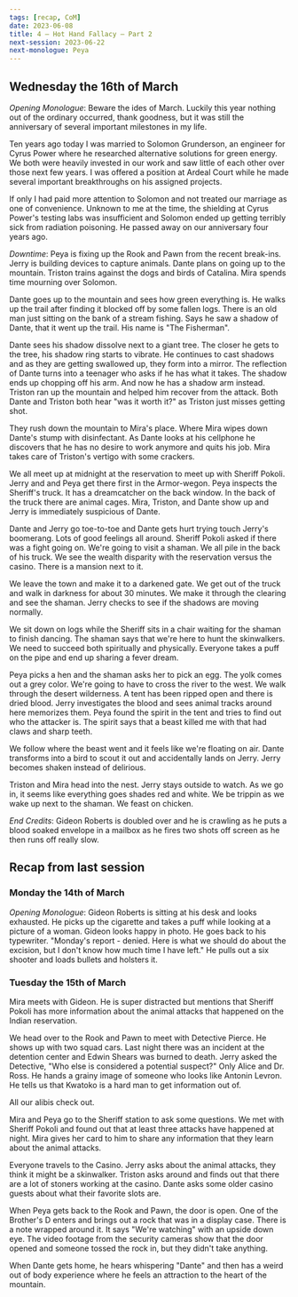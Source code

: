 ```yaml
---
tags: [recap, CoM]
date: 2023-06-08
title: 4 – Hot Hand Fallacy – Part 2
next-session: 2023-06-22
next-monologue: Peya
---
```

## Wednesday the 16th of March
*Opening Monologue*: Beware the ides of March. Luckily this year nothing out of the ordinary occurred, thank goodness, but it was still the anniversary of several important milestones in my life.

Ten years ago today I was married to Solomon Grunderson, an engineer for Cyrus Power where he researched alternative solutions for green energy. We both were heavily invested in our work and saw little of each other over those next few years. I was offered a position at Ardeal Court while he made several important breakthroughs on his assigned projects.

If only I had paid more attention to Solomon and not treated our marriage as one of convenience. Unknown to me at the time, the shielding at Cyrus Power's testing labs was insufficient and Solomon ended up getting terribly sick from radiation poisoning. He passed away on our anniversary four years ago.


*Downtime*: Peya is fixing up the Rook and Pawn from the recent break-ins. Jerry is building devices to capture animals. Dante plans on going up to the mountain. Triston trains against the dogs and birds of Catalina. Mira spends time mourning over Solomon.

Dante goes up to the mountain and sees how green everything is. He walks up the trail after finding it blocked off by some fallen logs. There is an old man just sitting on the bank of a stream fishing. Says he saw a shadow of Dante, that it went up the trail. His name is "The Fisherman". 

Dante sees his shadow dissolve next to a giant tree. The closer he gets to the tree, his shadow ring starts to vibrate. He continues to cast shadows and as they are getting swallowed up, they form into a mirror. The reflection of Dante turns into a teenager who asks if he has what it takes. The shadow ends up chopping off his arm. And now he has a shadow arm instead. Triston ran up the mountain and helped him recover from the attack. Both Dante and Triston both hear "was it worth it?" as Triston just misses getting shot.

They rush down the mountain to Mira's place. Where Mira wipes down Dante's stump with disinfectant. As Dante looks at his cellphone he discovers that he has no desire to work anymore and quits his job. Mira takes care of Triston's vertigo with some crackers.

We all meet up at midnight at the reservation to meet up with Sheriff Pokoli. Jerry and and Peya get there first in the Armor-wegon. Peya inspects the Sheriff's truck. It has a dreamcatcher on the back window. In the back of the truck there are animal cages. Mira, Triston, and Dante show up and Jerry is immediately suspicious of Dante.

Dante and Jerry go toe-to-toe and Dante gets hurt trying touch Jerry's boomerang. Lots of good feelings all around. Sheriff Pokoli asked if there was a fight going on. We're going to visit a shaman. We all pile in the back of his truck. We see the wealth disparity with the reservation versus the casino. There is a mansion next to it.

We leave the town and make it to a darkened gate. We get out of the truck and walk in darkness for about 30 minutes. We make it through the clearing and see the shaman. Jerry checks to see if the shadows are moving normally.

We sit down on logs while the Sheriff sits in a chair waiting for the shaman to finish dancing. The shaman says that we're here to hunt the skinwalkers. We need to succeed both spiritually and physically. Everyone takes a puff on the pipe and end up sharing a fever dream.

Peya picks a hen and the shaman asks her to pick an egg. The yolk comes out a grey color. We're going to have to cross the river to the west. We walk through the desert wilderness. A tent has been ripped open and there is dried blood. Jerry investigates the blood and sees animal tracks around here memorizes them. Peya found the spirit in the tent and tries to find out who the attacker is. The spirit says that a beast killed me with that had claws and sharp teeth.

We follow where the beast went and it feels like we're floating on air. Dante transforms into a bird to scout it out and accidentally lands on Jerry. Jerry becomes shaken instead of delirious.

Triston and Mira head into the nest. Jerry stays outside to watch. As we go in, it seems like everything goes shades red and white. We be trippin as we wake up next to the shaman. We feast on chicken.

*End Credits*: Gideon Roberts is doubled over and he is crawling as he puts a blood soaked envelope in a mailbox as he fires two shots off screen as he then runs off really slow.

## Recap from last session
### Monday the 14th of March
*Opening Monologue*: Gideon Roberts is sitting at his desk and looks exhausted. He picks up the cigarette and takes a puff while looking at a picture of a woman. Gideon looks happy in photo. He goes back to his typewriter. "Monday's report - denied. Here is what we should do about the excision, but I don't know how much time I have left." He pulls out a six shooter and loads bullets and holsters it.

### Tuesday the 15th of March
Mira meets with Gideon. He is super distracted but mentions that Sheriff Pokoli has more information about the animal attacks that happened on the Indian reservation.

We head over to the Rook and Pawn to meet with Detective Pierce. He shows up with two squad cars. Last night there was an incident at the detention center and Edwin Shears was burned to death. Jerry asked the Detective, "Who else is considered a potential suspect?" Only Alice and Dr. Ross. He hands a grainy image of someone who looks like Antonin Levron. He tells us that Kwatoko is a hard man to get information out of.

All our alibis check out.

Mira and Peya go to the Sheriff station to ask some questions. We met with Sheriff Pokoli and found out that at least three attacks have happened at night. Mira gives her card to him to share any information that they learn about the animal attacks.

Everyone travels to the Casino. Jerry asks about the animal attacks, they think it might be a skinwalker. Triston asks around and finds out that there are a lot of stoners working at the casino. Dante asks some older casino guests about what their favorite slots are.

When Peya gets back to the Rook and Pawn, the door is open. One of the Brother's D enters and brings out a rock that was in a display case. There is a note wrapped around it. It says "We're watching" with an upside down eye. The video footage from the security cameras show that the door opened and someone tossed the rock in, but they didn't take anything.

When Dante gets home, he hears whispering "Dante" and then has a weird out of body experience where he feels an attraction to the heart of the mountain.